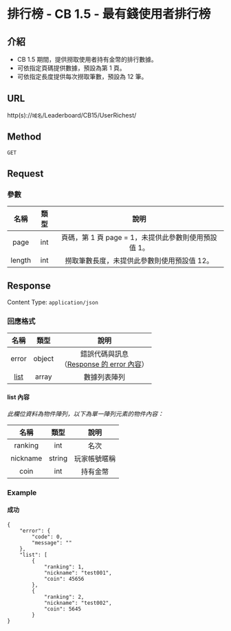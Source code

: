 # 排行榜 - CB 1.5 - 最有錢使用者排行榜

## 介紹

- CB 1.5 期間，提供撈取使用者持有金幣的排行數據。
- 可依指定頁碼提供數據，預設為第 1 頁。
- 可依指定長度提供每次撈取筆數，預設為 12 筆。

## URL

http(s)://`域名`/Leaderboard/CB15/UserRichest/

## Method

`GET`

## Request

### 參數

| 名稱 | 類型 | 說明 |
|:-:|:-:|:-:|
| page | int | 頁碼，第 1 頁 page = 1，未提供此參數則使用預設值 1。 |
| length | int | 撈取筆數長度，未提供此參數則使用預設值 12。 |

## Response

Content Type: `application/json`

### 回應格式

| 名稱 | 類型 | 說明 |
|:-:|:-:|:-:|
| error | object | 錯誤代碼與訊息<br>（[Response 的 error 內容](../../response.md#error)） |
| [list](#list) | array | 數據列表陣列 |

#### <span id="list"> list 內容</span>

_此欄位資料為物件陣列，以下為單一陣列元素的物件內容：_

| 名稱 | 類型 | 說明 |
|:-:|:-:|:-:|
| ranking | int | 名次 |
| nickname | string | 玩家帳號暱稱 |
| coin | int | 持有金幣 |

### Example

#### 成功

	{
	    "error": {
	        "code": 0,
	        "message": ""
	    },
	    "list": [
	        {
	            "ranking": 1,
	            "nickname": "test001",
	            "coin": 45656
	        },
	        {
	            "ranking": 2,
	            "nickname": "test002",
	            "coin": 5645
	        }
	}
